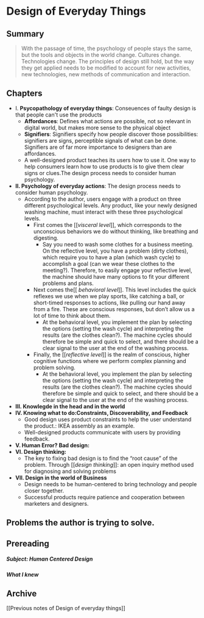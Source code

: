 # Design of Everyday Things

## Summary
> With the passage of time, the psychology of people stays the same, but the tools and objects in the world change. Cultures change. Technologies change. The principles of design still hold, but the way they get applied needs to be modified to account for new activities, new technologies, new methods of communication and interaction. 

## Chapters
- I. **Psycopathology of everyday things**: Conseuences of faulty design is that people can't use the products
	- **Affordances**: Defines what actions are possible, not so relevant in digital world, but makes more sense to the physical object
	- **Signifiers**: Signifiers specify how people discover those possibilities: signifiers are signs, perceptible signals of what can be done. Signifiers are of far more importance to designers than are affordances. 
	- A well-designed product teaches its users how to use it. One way to help consumers learn how to use products is to give them clear signs or clues.The design process needs to consider human psychology.
- **II. Psychology of everyday actions**: The design process needs to consider human psychology.
	- According to the author, users engage with a product on three different psychological levels. Any product, like your newly designed washing machine, must interact with these three psychological levels.
		- First comes the [[_visceral level_]], which corresponds to the unconscious behaviors we do without thinking, like breathing and digesting.
			- Say you need to wash some clothes for a business meeting. On the reflective level, you have a problem (dirty clothes), which require you to have a plan (which wash cycle) to accomplish a goal (can we wear these clothes to the meeting?). Therefore, to easily engage your reflective level, the machine should have many options to fit your different problems and plans.
		- Next comes the[[ _behavioral level_]]. This level includes the quick reflexes we use when we play sports, like catching a ball, or short-timed responses to actions, like pulling our hand away from a fire. These are conscious responses, but don’t allow us a lot of time to think about them.
			- At the behavioral level, you implement the plan by selecting the options (setting the wash cycle) and interpreting the results (are the clothes clean?). The machine cycles should therefore be simple and quick to select, and there should be a clear signal to the user at the end of the washing process.
		- Finally, the [[_reflective level_]] is the realm of conscious, higher cognitive functions where we perform complex planning and problem solving.
			- At the behavioral level, you implement the plan by selecting the options (setting the wash cycle) and interpreting the results (are the clothes clean?). The machine cycles should therefore be simple and quick to select, and there should be a clear signal to the user at the end of the washing process.
- **III. Knowlegde in the head and in the world**
- **IV. Knowing what to do:Constraints, Discoverability, and Feedback**
	- Good design uses product constraints to help the user understand the product.: IKEA assembly as an example.
	- Well-designed products communicate with users by providing feedback.
- **V. Human Error? Bad design:**
- **VI. Design thinking:**
	- The key to fixing bad design is to find the “root cause” of the problem. Through [[_design_ _thinking_]]: an open inquiry method used for diagnosing and solving problems
- **VII. Design in the world of Business**
	- Design needs to be human-centered to bring technology and people closer together.
	- Successful products require patience and cooperation between marketers and designers.

##  Problems the author is trying to solve.

## Prereading
##### Subject: Human Centered Design
##### What I knew

## Archive 
[[Previous notes of Design of everyday things]]